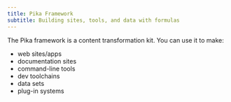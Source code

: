 ```yaml
---
title: Pika Framework
subtitle: Building sites, tools, and data with formulas
---
```


The Pika framework is a content transformation kit. You can use it to make:

- web sites/apps
- documentation sites
- command-line tools
- dev toolchains
- data sets
- plug-in systems
